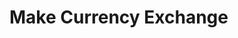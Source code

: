 # Make Currency Exchange

<api-endpoint openapi-path="../../OpenApi/user.openapi.yaml" method="POST" endpoint="/api/v1/exchanges"/>